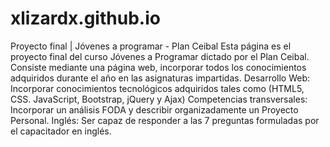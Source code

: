 # xlizardx.github.io
Proyecto final | Jóvenes a programar - Plan Ceibal
Esta página es el proyecto final del curso Jóvenes a Programar dictado por el Plan Ceibal.
Consiste mediante una página web, incorporar todos los conocimientos adquiridos durante el año en las asignaturas impartidas.
Desarrollo Web: Incorporar conocimientos tecnológicos adquiridos tales como (HTML5, CSS. JavaScript, Bootstrap, jQuery y Ajax)
Competencias transversales: Incorporar un análisis FODA y describir organizadamente un Proyecto Personal.
Inglés: Ser capaz de responder a las 7 preguntas formuladas por el capacitador en inglés.
